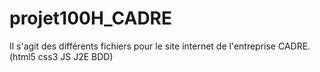 # projet100H_CADRE
Il s'agit des différents fichiers pour le site internet de l'entreprise CADRE. (html5 css3 JS J2E BDD)
